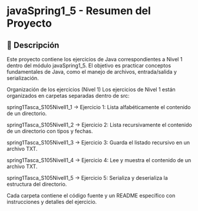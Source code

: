 # javaSpring1_5 - Resumen del Proyecto
## 📄 Descripción

Este proyecto contiene los ejercicios de Java correspondientes a Nivel 1 dentro del módulo javaSpring1_5. El objetivo es
practicar conceptos fundamentales de Java, como el manejo de archivos, entrada/salida y serialización.

Organización de los ejercicios (Nivel 1)
Los ejercicios de Nivel 1 están organizados en carpetas separadas dentro de src:

spring1Tasca_S105Nivell1_1 → Ejercicio 1: Lista alfabéticamente el contenido de un directorio.

spring1Tasca_S105Nivell1_2 → Ejercicio 2: Lista recursivamente el contenido de un directorio con tipos y fechas.

spring1Tasca_S105Nivell1_3 → Ejercicio 3: Guarda el listado recursivo en un archivo TXT.

spring1Tasca_S105Nivell1_4 → Ejercicio 4: Lee y muestra el contenido de un archivo TXT.

spring1Tasca_S105Nivell1_5 → Ejercicio 5: Serializa y deserializa la estructura del directorio.

Cada carpeta contiene el código fuente y un README específico con instrucciones y detalles del ejercicio.